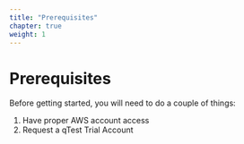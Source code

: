 ```yaml
---
title: "Prerequisites"
chapter: true
weight: 1
---
```


# Prerequisites 

Before getting started, you will need to do a couple of things:

1. Have proper AWS account access
2. Request a qTest Trial Account